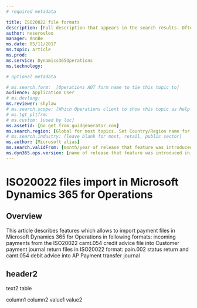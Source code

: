 ```yaml
---
# required metadata

title: ISO20022 file formats
description: [Full description that appears in the search results. Often the first paragraph of your topic.]
author: neserovleo
manager: AnnBe
ms.date: 05/11/2017
ms.topic: article
ms.prod: 
ms.service: Dynamics365Operations
ms.technology: 

# optional metadata

# ms.search.form:  [Operations AOT form name to tie this topic to]
audience: Application User
# ms.devlang: 
ms.reviewer: shylaw
# ms.search.scope: [Which Operations client to show this topic as help for, to be set by content strategist, see list here: https://microsoft.sharepoint.com/teams/DynDoc/_layouts/15/WopiFrame.aspx?sourcedoc={23419e1c-eb64-42e9-aa9b-79875b428718}&action=edit&wd=target%28Core%20Dynamics%20AX%20CP%20requirements%2Eone%7C4CC185C0%2DEFAA%2D42CD%2D94B9%2D8F2A45E7F61A%2FVersions%20list%20for%20docs%20topics%7CC14BE630%2D5151%2D49D6%2D8305%2D554B5084593C%2F%29]
# ms.tgt_pltfrm: 
# ms.custom: [used by loc]
ms.assetid: [Go get from guidgenerator.com]
ms.search.region: [Global for most topics. Set Country/Region name for localizations]
# ms.search.industry: [leave blank for most, retail, public sector]
ms.author: [Microsoft alias]
ms.search.validFrom: [month/year of release that feature was introduced in, in format yyyy-mm-dd]
ms.dyn365.ops.version: [name of release that feature was introduced in, see list here: https://microsoft.sharepoint.com/teams/DynDoc/_layouts/15/WopiFrame.aspx?sourcedoc={23419e1c-eb64-42e9-aa9b-79875b428718}&action=edit&wd=target%28Core%20Dynamics%20AX%20CP%20requirements%2Eone%7C4CC185C0%2DEFAA%2D42CD%2D94B9%2D8F2A45E7F61A%2FVersions%20list%20for%20docs%20topics%7CC14BE630%2D5151%2D49D6%2D8305%2D554B5084593C%2F%29]
---
```


# ISO20022 files import in Microsoft Dynamics 365 for Operations


## Overview
This article describes features which allows to import payment files in Microsoft Dynamics 365 for Operations in following formats: 
incoming payments from the ISO20022 camt.054 credit advice file into Customer payment journal 
return files in ISO20022 format: pain.002 status return and camt.054 debit advice into AP Payment transfer journal

## header2
text2
table

column1
column2
value1
value2

